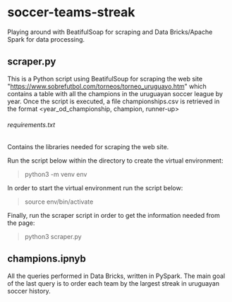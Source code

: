 # soccer-teams-streak
Playing around with BeatifulSoap for scraping and Data Bricks/Apache Spark for data processing.

## scraper.py

This is a Python script using BeatifulSoup for scraping the web site "https://www.sobrefutbol.com/torneos/torneo_uruguayo.htm" which contains a table with all the champions in the uruguayan soccer league by year. Once the script is executed, a file championships.csv is retrieved in the format <year_od_championship, champion, runner-up>

###### requirements.txt

Contains the libraries needed for scraping the web site.

Run the script below within the directory to create the virtual environment:
> python3 -m venv env

In order to start the virtual environment run the script below:
> source env/bin/activate

Finally, run the scraper script in order to get the information needed from the page:
> python3 scraper.py

## champions.ipnyb 

All the queries performed in Data Bricks, written in PySpark.
The main goal of the last query is to order each team by the largest streak in uruguayan soccer history.


